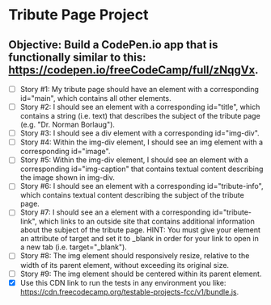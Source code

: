# Tribute Page Project #
## Objective: Build a CodePen.io app that is functionally similar to this: https://codepen.io/freeCodeCamp/full/zNqgVx. ##

- [ ] Story #1: My tribute page should have an element with a corresponding id="main", which contains all other elements.
- [ ] Story #2: I should see an element with a corresponding id="title", which contains a string (i.e. text) that describes the subject of the tribute page (e.g. "Dr. Norman Borlaug").
- [ ] Story #3: I should see a div element with a corresponding id="img-div".
- [ ] Story #4: Within the img-div element, I should see an img element with a corresponding id="image".
- [ ] Story #5: Within the img-div element, I should see an element with a corresponding id="img-caption" that contains textual content describing the image shown in img-div.
- [ ] Story #6: I should see an element with a corresponding id="tribute-info", which contains textual content describing the subject of the tribute page.
- [ ] Story #7: I should see an a element with a corresponding id="tribute-link", which links to an outside site that contains additional information about the subject of the tribute page. HINT: You must give your element an attribute of target and set it to _blank in order for your link to open in a new tab (i.e. target="_blank").
- [ ] Story #8: The img element should responsively resize, relative to the width of its parent element, without exceeding its original size.
- [ ] Story #9: The img element should be centered within its parent element.
- [x] Use this CDN link to run the tests in any environment you like: https://cdn.freecodecamp.org/testable-projects-fcc/v1/bundle.js.